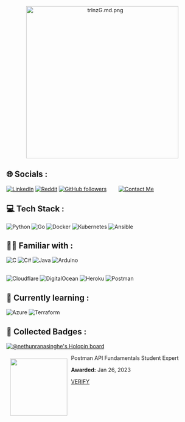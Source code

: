 <p align="center">
  <img src="https://iili.io/trlnzG.md.png" alt="trlnzG.md.png" width=400 height=400 border="0"><br>
</p>

## 🌐 Socials :
[![LinkedIn](https://img.shields.io/badge/LinkedIn-%230077B5.svg?logo=linkedin&logoColor=white)](https://linkedin.com/in/nethun-ranasinghe-4a5ba316a) [![Reddit](https://img.shields.io/badge/Reddit-%23FF4500.svg?logo=Reddit&logoColor=white)](https://reddit.com/user/Black_Demon223)  [![GitHub followers](https://img.shields.io/github/followers/NethunRanasinghe?label=Follow&style=social)](https://github.com/NethunRanasinghe) &nbsp;&nbsp;&nbsp;&nbsp;&nbsp;&nbsp; [![Contact Me](https://img.shields.io/badge/-Contact%20Me-red?logo=gmail&logoColor=white)](mailto:nethun223@gmail.com)

## 💻 Tech Stack :
![Python](https://img.shields.io/badge/python-3670A0?style=plastic&logo=python&logoColor=ffdd54)
![Go](https://img.shields.io/badge/Go-00ADD8?style=plastic&logo=Go&logoColor=ffdd54)
![Docker](https://img.shields.io/badge/docker-%230db7ed.svg?style=plastic&logo=docker&logoColor=white)
![Kubernetes](https://img.shields.io/badge/kubernetes-%23326ce5.svg?style=plastic&logo=kubernetes&logoColor=white)
![Ansible](https://img.shields.io/badge/ansible-%231A1918.svg?style=plastic&logo=ansible&logoColor=white)



## 🧑‍🎨 Familiar with :
![C](https://img.shields.io/badge/c-%2300599C.svg?style=plastic&logo=c&logoColor=white)
![C#](https://img.shields.io/badge/c%23-%23239120.svg?style=plastic&logo=c-sharp&logoColor=white)
![Java](https://img.shields.io/badge/java-%23ED8B00.svg?style=plastic&logo=java&logoColor=white)
![Arduino](https://img.shields.io/badge/-Arduino-00979D?style=plastic&logo=Arduino&logoColor=white)</br></br>


![Cloudflare](https://img.shields.io/badge/Cloudflare-F38020?style=plastic&logo=Cloudflare&logoColor=white)
![DigitalOcean](https://img.shields.io/badge/DigitalOcean-%230167ff.svg?style=plastic&logo=digitalOcean&logoColor=white)
![Heroku](https://img.shields.io/badge/Heroku-430098?style=plastic&logo=Heroku&logoColor=white)
![Postman](https://img.shields.io/badge/Postman-FF6C37?style=plastic&logo=postman&logoColor=white)

## 🏫 Currently learning :
![Azure](https://img.shields.io/badge/azure-%230072C6.svg?style=plastic&logo=microsoftazure&logoColor=white)
![Terraform](https://img.shields.io/badge/terraform-%235835CC.svg?style=plastic&logo=terraform&logoColor=white)

## 📛 Collected Badges :
[![@nethunranasinghe's Holopin board](https://holopin.me/nethunranasinghe)](https://holopin.io/@nethunranasinghe)

[<img src="https://api.badgr.io/public/assertions/dzq5tQ2nSDOkqFRsz5Qcqw/image" width="150" height="150" align="left" style="margin : 10">](https://api.badgr.io/public/assertions/dzq5tQ2nSDOkqFRsz5Qcqw?identity__email=nethun223%40gmail.com)


Postman API Fundamentals Student Expert

**Awarded:** Jan 26, 2023

[VERIFY](https://badgecheck.io?url=https%3A%2F%2Fapi.badgr.io%2Fpublic%2Fassertions%2Fdzq5tQ2nSDOkqFRsz5Qcqw%3Fidentity__email%3Dnethun223%2540gmail.com&identity__email=nethun223%40gmail.com)
